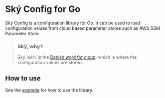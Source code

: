# Ský Config for Go

Ský Config is a configuration library for Go. It cab be used to load configuration
values from cloud based parameter stores such as AWS SSM Parameter Store.

> ### Ský, why?
> 
> Ský /_skiː_/ is the [Danish word for cloud](https://en.bab.la/dictionary/english-danish/cloud), 
> which is where the configuration values are stored.

## How to use

See the [example](example_test.go) for how to use the library.
